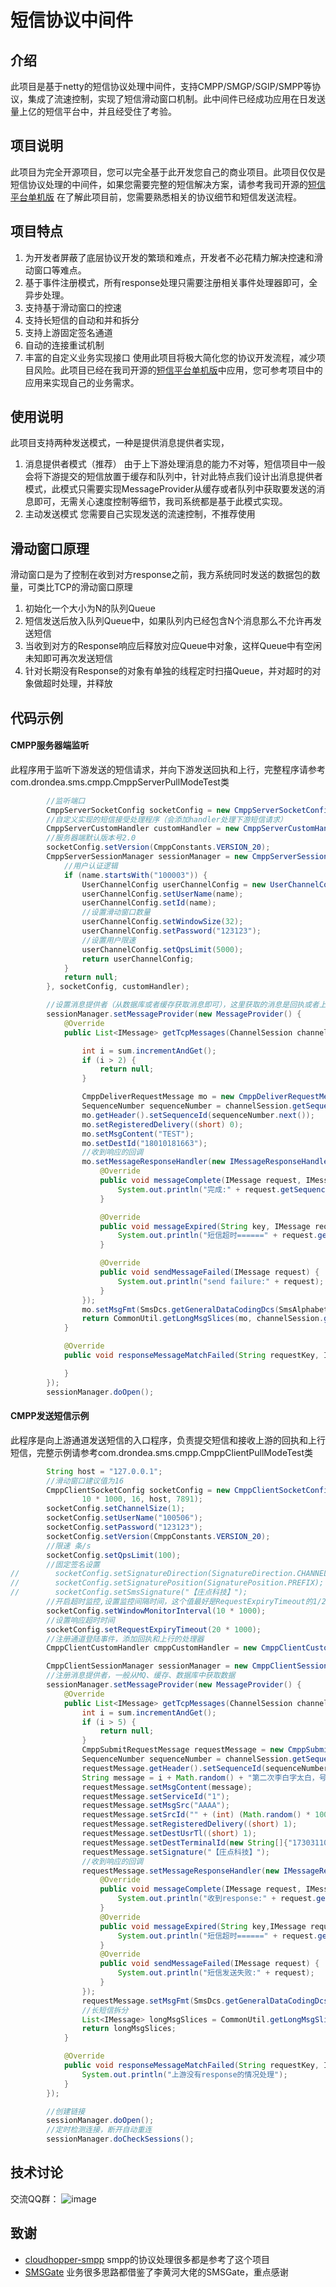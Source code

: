 # 短信协议中间件

## 介绍
此项目是基于netty的短信协议处理中间件，支持CMPP/SMGP/SGIP/SMPP等协议，集成了流速控制，实现了短信滑动窗口机制。此中间件已经成功应用在日发送量上亿的短信平台中，并且经受住了考验。

## 项目说明
此项目为完全开源项目，您可以完全基于此开发您自己的商业项目。此项目仅仅是短信协议处理的中间件，如果您需要完整的短信解决方案，请参考我司开源的[短信平台单机版](https://gitee.com/zhuang-dian/sms-platform-stand-alone)
在了解此项目前，您需要熟悉相关的协议细节和短信发送流程。
## 项目特点
1. 为开发者屏蔽了底层协议开发的繁琐和难点，开发者不必花精力解决控速和滑动窗口等难点。
2. 基于事件注册模式，所有response处理只需要注册相关事件处理器即可，全异步处理。
3. 支持基于滑动窗口的控速
4. 支持长短信的自动和并和拆分
5. 支持上游固定签名通道
6. 自动的连接重试机制
7. 丰富的自定义业务实现接口
使用此项目将极大简化您的协议开发流程，减少项目风险。此项目已经在我司开源的[短信平台单机版](https://gitee.com/zhuang-dian/sms-platform-stand-alone)中应用，您可参考项目中的应用来实现自己的业务需求。

## 使用说明
此项目支持两种发送模式，一种是提供消息提供者实现，
1.  消息提供者模式（推荐）
由于上下游处理消息的能力不对等，短信项目中一般会将下游提交的短信放置于缓存和队列中，针对此特点我们设计出消息提供者模式，此模式只需要实现MessageProvider从缓存或者队列中获取要发送的消息即可，无需关心速度控制等细节，我司系统都是基于此模式实现。
2.  主动发送模式
您需要自己实现发送的流速控制，不推荐使用

## 滑动窗口原理
滑动窗口是为了控制在收到对方response之前，我方系统同时发送的数据包的数量，可类比TCP的滑动窗口原理
1. 初始化一个大小为N的队列Queue
2. 短信发送后放入队列Queue中，如果队列内已经包含N个消息那么不允许再发送短信
3. 当收到对方的Response响应后释放对应Queue中对象，这样Queue中有空闲未知即可再次发送短信
4. 针对长期没有Response的对象有单独的线程定时扫描Queue，并对超时的对象做超时处理，并释放

## 代码示例

#### CMPP服务器端监听
此程序用于监听下游发送的短信请求，并向下游发送回执和上行，完整程序请参考com.drondea.sms.cmpp.CmppServerPullModeTest类
```java
        //监听端口
        CmppServerSocketConfig socketConfig = new CmppServerSocketConfig("test", 7891);
        //自定义实现的短信接受处理程序（会添加handler处理下游短信请求）
        CmppServerCustomHandler customHandler = new CmppServerCustomHandler();
        //服务器端默认版本号2.0
        socketConfig.setVersion(CmppConstants.VERSION_20);
        CmppServerSessionManager sessionManager = new CmppServerSessionManager(name -> {
            //用户认证逻辑
            if (name.startsWith("100003")) {
                UserChannelConfig userChannelConfig = new UserChannelConfig();
                userChannelConfig.setUserName(name);
                userChannelConfig.setId(name);
                //设置滑动窗口数量
                userChannelConfig.setWindowSize(32);
                userChannelConfig.setPassword("123123");
                //设置用户限速
                userChannelConfig.setQpsLimit(5000);
                return userChannelConfig;
            }
            return null;
        }, socketConfig, customHandler);

        //设置消息提供者（从数据库或者缓存获取消息即可），这里获取的消息是回执或者上行短信
        sessionManager.setMessageProvider(new MessageProvider() {
            @Override
            public List<IMessage> getTcpMessages(ChannelSession channelSession) {

                int i = sum.incrementAndGet();
                if (i > 2) {
                    return null;
                }

                CmppDeliverRequestMessage mo = new CmppDeliverRequestMessage();
                SequenceNumber sequenceNumber = channelSession.getSequenceNumber();
                mo.getHeader().setSequenceId(sequenceNumber.next());
                mo.setRegisteredDelivery((short) 0);
                mo.setMsgContent("TEST");
                mo.setDestId("18010181663");
                //收到响应的回调
                mo.setMessageResponseHandler(new IMessageResponseHandler() {
                    @Override
                    public void messageComplete(IMessage request, IMessage response) {
                        System.out.println("完成:" + request.getSequenceId());
                    }

                    @Override
                    public void messageExpired(String key, IMessage request) {
                        System.out.println("短信超时======" + request.getSequenceId());
                    }

                    @Override
                    public void sendMessageFailed(IMessage request) {
                        System.out.println("send failure:" + request);
                    }
                });
                mo.setMsgFmt(SmsDcs.getGeneralDataCodingDcs(SmsAlphabet.RESERVED));
                return CommonUtil.getLongMsgSlices(mo, channelSession.getConfiguration(), sequenceNumber);
            }

            @Override
            public void responseMessageMatchFailed(String requestKey, IMessage response) {

            }
        });
        sessionManager.doOpen();

```
#### CMPP发送短信示例
此程序是向上游通道发送短信的入口程序，负责提交短信和接收上游的回执和上行短信，完整示例请参考com.drondea.sms.cmpp.CmppClientPullModeTest类
```java
        String host = "127.0.0.1";
        //滑动窗口建议值为16
        CmppClientSocketConfig socketConfig = new CmppClientSocketConfig("test",
                10 * 1000, 16, host, 7891);
        socketConfig.setChannelSize(1);
        socketConfig.setUserName("100506");
        socketConfig.setPassword("123123");
        socketConfig.setVersion(CmppConstants.VERSION_20);
        //限速 条/s
        socketConfig.setQpsLimit(100);
        //固定签名设置
//        socketConfig.setSignatureDirection(SignatureDirection.CHANNEL_FIXED);
//        socketConfig.setSignaturePosition(SignaturePosition.PREFIX);
//        socketConfig.setSmsSignature("【庄点科技】");
        //开启超时监控,设置监控间隔时间，这个值最好是RequestExpiryTimeout的1/2
        socketConfig.setWindowMonitorInterval(10 * 1000);
        //设置响应超时时间
        socketConfig.setRequestExpiryTimeout(20 * 1000);
        //注册通道登陆事件，添加回执和上行的处理器
        CmppClientCustomHandler cmppCustomHandler = new CmppClientCustomHandler();

        CmppClientSessionManager sessionManager = new CmppClientSessionManager(socketConfig, cmppCustomHandler);
        //注册消息提供者，一般从MQ、缓存、数据库中获取数据
        sessionManager.setMessageProvider(new MessageProvider() {
            @Override
            public List<IMessage> getTcpMessages(ChannelSession channelSession) {
                int i = sum.incrementAndGet();
                if (i > 5) {
                    return null;
                }
                CmppSubmitRequestMessage requestMessage = new CmppSubmitRequestMessage();
                SequenceNumber sequenceNumber = channelSession.getSequenceNumber();
                requestMessage.getHeader().setSequenceId(sequenceNumber.next());
                String message = i + Math.random() + "第二次李白字太白，号青莲居士，【庄点】";
                requestMessage.setMsgContent(message);
                requestMessage.setServiceId("1");
                requestMessage.setMsgSrc("AAAA");
                requestMessage.setSrcId("" + (int) (Math.random() * 1000));
                requestMessage.setRegisteredDelivery((short) 1);
                requestMessage.setDestUsrTl((short) 1);
                requestMessage.setDestTerminalId(new String[]{"17303110626"});
                requestMessage.setSignature("【庄点科技】");
                //收到响应的回调
                requestMessage.setMessageResponseHandler(new IMessageResponseHandler() {
                    @Override
                    public void messageComplete(IMessage request, IMessage response) {
                        System.out.println("收到response:" + request.getSequenceId());
                    }
                    @Override
                    public void messageExpired(String key,IMessage request) {
                        System.out.println("短信超时======" + request.getSequenceId());
                    }
                    @Override
                    public void sendMessageFailed(IMessage request) {
                        System.out.println("短信发送失败:" + request);
                    }
                });
                requestMessage.setMsgFmt(SmsDcs.getGeneralDataCodingDcs(SmsAlphabet.RESERVED));
                //长短信拆分
                List<IMessage> longMsgSlices = CommonUtil.getLongMsgSlices(requestMessage, channelSession.getConfiguration(), channelSession.getSequenceNumber());
                return longMsgSlices;
            }

            @Override
            public void responseMessageMatchFailed(String requestKey, IMessage response) {
                System.out.println("上游没有response的情况处理");
            }
        });

        //创建链接
        sessionManager.doOpen();
        //定时检测连接，断开自动重连
        sessionManager.doCheckSessions();
```
## 技术讨论

交流QQ群：
![image](docs/images/qq.png)

## 致谢
- [cloudhopper-smpp](https://github.com/fizzed/cloudhopper-smpp) smpp的协议处理很多都是参考了这个项目
- [SMSGate](https://github.com/Lihuanghe/SMSGate) 业务很多思路都借鉴了李黄河大佬的SMSGate，重点感谢
